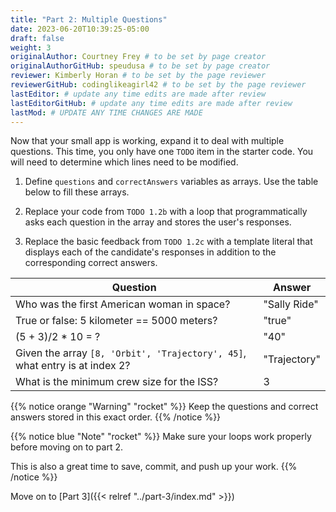 ```yaml
---
title: "Part 2: Multiple Questions"
date: 2023-06-20T10:39:25-05:00
draft: false
weight: 3
originalAuthor: Courtney Frey # to be set by page creator
originalAuthorGitHub: speudusa # to be set by page creator
reviewer: Kimberly Horan # to be set by the page reviewer
reviewerGitHub: codinglikeagirl42 # to be set by the page reviewer
lastEditor: # update any time edits are made after review
lastEditorGitHub: # update any time edits are made after review
lastMod: # UPDATE ANY TIME CHANGES ARE MADE
---
```


Now that your small app is working, expand it to deal with multiple questions. This time, you only have one `TODO` item in the starter code. You will need to determine which lines need to be modified.

1. Define `questions` and `correctAnswers` variables as arrays. Use the table below to fill these arrays.

1. Replace your code from `TODO 1.2b` with a loop that programmatically asks each question in the array and stores the user's responses.

1. Replace the basic feedback from `TODO 1.2c` with a template literal that displays each of the candidate's responses in addition to the corresponding correct answers.

| Question      | Answer |
| ----------- | ----------- |
| Who was the first American woman in space?     | "Sally Ride"       |
| True or false: 5 kilometer == 5000 meters?   | "true"        |
| (5 + 3)/2 * 10 = ? | "40"   |
| Given the array `[8, 'Orbit', 'Trajectory', 45]`, what entry is at index 2?   | "Trajectory" |
| What is the minimum crew size for the ISS? | 3   |

{{% notice orange "Warning" "rocket" %}} 
 Keep the questions and correct answers stored in this exact order.
{{% /notice %}}

   {{% notice blue "Note" "rocket" %}} 
   Make sure your loops work properly before moving on to part 2.

   This is also a great time to save, commit, and push up your work.
   {{% /notice %}}


Move on to [Part 3]({{< relref "../part-3/index.md" >}})
